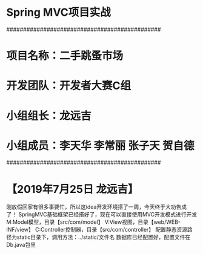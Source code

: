 #   Spring MVC项目实战

##############################################
#   项目名称：二手跳蚤市场
#   开发团队：开发者大赛C组
#   小组组长：龙远吉
#   小组成员：李天华 李常丽 张子天 贺自德
##############################################

# 【2019年7月25日 龙远吉】
刚放假回家有很多事要忙，所以这idea开发环境搭了一周，今天终于大功告成了！
SpringMVC基础框架已经搭好了，现在可以直接使用MVC开发模式进行开发
M:Model模型，目录【src/com/model】
V:View视图，目录【web/WEB-INF/view】
C:Controller控制器，目录【src/com/controller】
配置静态资源路径为static目录下，调用方法：../static/文件名
数据库已经配置好，配置文件在Db.java包里